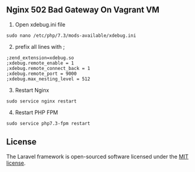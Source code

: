 ## Nginx 502 Bad Gateway On Vagrant VM

1. Open xdebug.ini file

`sudo nano /etc/php/7.3/mods-available/xdebug.ini`

2. prefix all lines with ;
```
;zend_extension=xdebug.so
;xdebug.remote_enable = 1
;xdebug.remote_connect_back = 1
;xdebug.remote_port = 9000
;xdebug.max_nesting_level = 512
```
3. Restart Nginx

`sudo service nginx restart`

4. Restart PHP FPM

`sudo service php7.3-fpm restart`

## License

The Laravel framework is open-sourced software licensed under the [MIT license](http://opensource.org/licenses/MIT).

